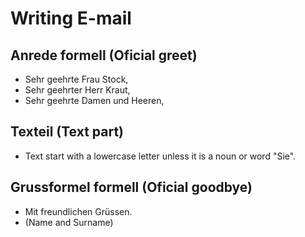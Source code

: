 # Writing E-mail

## Anrede formell (Oficial greet)
- Sehr geehrte Frau Stock,
- Sehr geehrter Herr Kraut,
- Sehr geehrte Damen und Heeren,

## Texteil (Text part)
- Text start with a lowercase letter unless it is a noun or word "Sie".


## Grussformel formell (Oficial goodbye)
- Mit freundlichen Grüssen.
- (Name and Surname)

